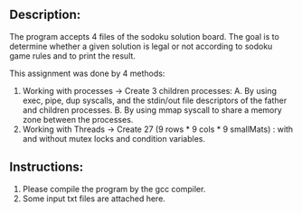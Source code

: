 ## Description: ##
The program accepts 4 files of the sodoku solution board. 
The goal is to determine whether a given solution is legal or not according to sodoku game rules and to print the result.

This assignment was done by 4 methods:
1. Working with processes -> Create 3 children processes:
	A. By using exec, pipe, dup syscalls, and the stdin/out file descriptors of the father and children processes.
	B. By using mmap syscall to share a memory zone between the processes.
2. Working with Threads -> Create 27 (9 rows * 9 cols * 9 smallMats) : with and without mutex locks and condition variables.

## Instructions: ##
1. Please compile the program by the gcc compiler.
2. Some input txt files are attached here.
